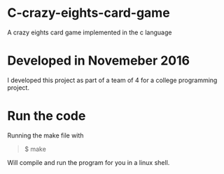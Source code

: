 # C-crazy-eights-card-game
A crazy eights card game implemented in the c language


# Developed in Novemeber 2016 
I developed this project as part of a team of 4 for a college programming project.

# Run the code
Running the make file with 

> $ make

Will compile and run the program for you in a linux shell.
